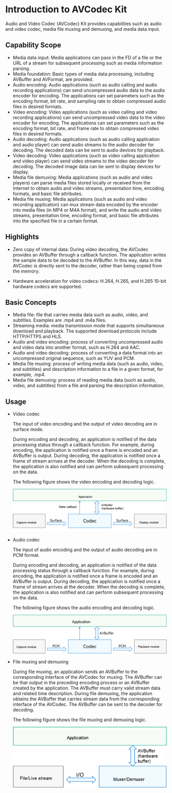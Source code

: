 # Introduction to AVCodec Kit
Audio and Video Codec (AVCodec) Kit provides capabilities such as audio and video codec, media file muxing and demuxing, and media data input.

## Capability Scope
- Media data input: Media applications can pass in the FD of a file or the URL of a stream for subsequent processing such as media information parsing.
- Media foundation: Basic types of media data processing, including AVBuffer and AVFormat, are provided.
- Audio encoding: Audio applications (such as audio calling and audio recording applications) can send uncompressed audio data to the audio encoder for encoding. The applications can set parameters such as the encoding format, bit rate, and sampling rate to obtain compressed audio files in desired formats.
- Video encoding: Video applications (such as video calling and video recording applications) can send uncompressed video data to the video encoder for encoding. The applications can set parameters such as the encoding format, bit rate, and frame rate to obtain compressed video files in desired formats.
- Audio decoding: Audio applications (such as audio calling application and audio player) can send audio streams to the audio decoder for decoding. The decoded data can be sent to audio devices for playback.
- Video decoding: Video applications (such as video calling application and video player) can send video streams to the video decoder for decoding. The decoded image data can be sent to display devices for display.
- Media file demuxing: Media applications (such as audio and video players) can parse media files stored locally or received from the Internet to obtain audio and video streams, presentation time, encoding formats, and basic file attributes.
- Media file muxing: Media applications (such as audio and video recording application) can mux stream data encoded by the encoder into media files (in MP4 or M4A format), and write the audio and video streams, presentation time, encoding format, and basic file attributes into the specified file in a certain format.

## Highlights
- Zero copy of internal data: During video decoding, the AVCodec provides an AVBuffer through a callback function. The application writes the sample data to be decoded to the AVBuffer. In this way, data in the AVCodec is directly sent to the decoder, rather than being copied from the memory.

- Hardware acceleration for video codecs: H.264, H.265, and H.265 10-bit hardware codecs are supported.

## Basic Concepts
- Media file: file that carries media data such as audio, video, and subtitles. Examples are .mp4 and .m4a files.
- Streaming media: media transmission mode that supports simultaneous download and playback. The supported download protocols include HTTP/HTTPS and HLS.
- Audio and video encoding: process of converting uncompressed audio and video data into another format, such as H.264 and AAC.
- Audio and video decoding: process of converting a data format into an uncompressed original sequence, such as YUV and PCM.
- Media file muxing: process of writing media data (such as audio, video, and subtitles) and description information to a file in a given format, for example, .mp4.
- Media file demuxing: process of reading media data (such as audio, video, and subtitles) from a file and parsing the description information.

## Usage
- Video codec

  The input of video encoding and the output of video decoding are in surface mode.

  During encoding and decoding, an application is notified of the data processing status through a callback function. For example, during encoding, the application is notified once a frame is encoded and an AVBuffer is output. During decoding, the application is notified once a frame of stream arrives at the decoder. When the decoding is complete, the application is also notified and can perform subsequent processing on the data.

  The following figure shows the video encoding and decoding logic.
  
  ![](figures/avcodec-vcodec-logic.png)

- Audio codec

  The input of audio encoding and the output of audio decoding are in PCM format.

  During encoding and decoding, an application is notified of the data processing status through a callback function. For example, during encoding, the application is notified once a frame is encoded and an AVBuffer is output. During decoding, the application is notified once a frame of stream arrives at the decoder. When the decoding is complete, the application is also notified and can perform subsequent processing on the data.

  The following figure shows the audio encoding and decoding logic.

  ![](figures/avcodec-acodec-logic.png)


- File muxing and demuxing

  During file muxing, an application sends an AVBuffer to the corresponding interface of the AVCodec for muxing. The AVBuffer can be that output in the preceding encoding process or an AVBuffer created by the application. The AVBuffer must carry valid stream data and related time description.
  During file demuxing, the application obtains the AVBuffer that carries stream data from the corresponding interface of the AVCodec. The AVBuffer can be sent to the decoder for decoding.

  The following figure shows the file muxing and demuxing logic.

  ![](figures/avcodec-muxer-demuxer-logic.png)
